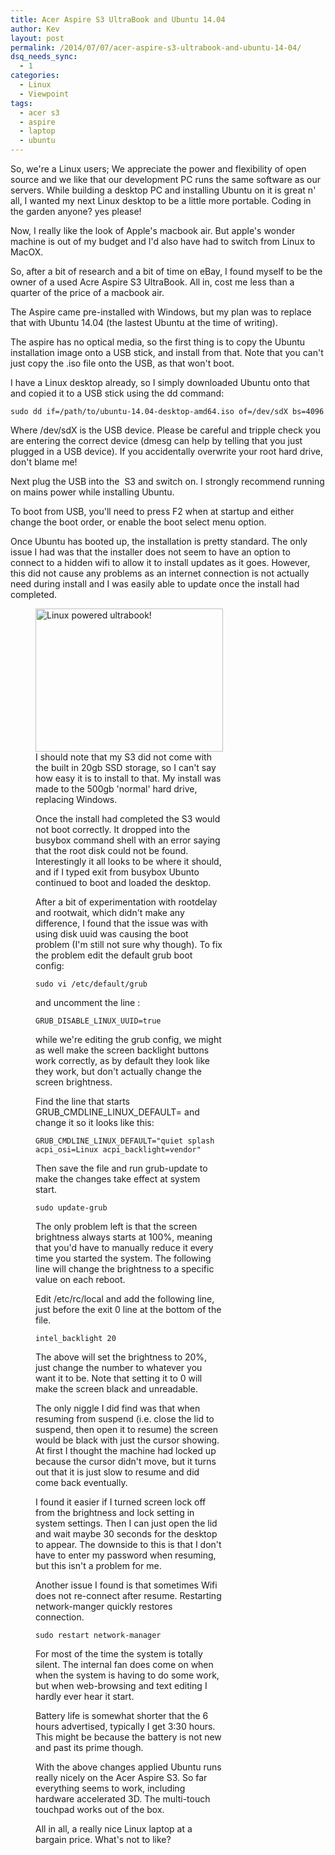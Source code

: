 ```yaml
---
title: Acer Aspire S3 UltraBook and Ubuntu 14.04
author: Kev
layout: post
permalink: /2014/07/07/acer-aspire-s3-ultrabook-and-ubuntu-14-04/
dsq_needs_sync:
  - 1
categories:
  - Linux
  - Viewpoint
tags:
  - acer s3
  - aspire
  - laptop
  - ubuntu
---
```

So, we're a Linux users; We appreciate the power and flexibility of open source and we like that our development PC runs the same software as our servers. While building a desktop PC and installing Ubuntu on it is great n' all, I wanted my next Linux desktop to be a little more portable. Coding in the garden anyone? yes please!

Now, I really like the look of Apple's macbook air. But apple's wonder machine is out of my budget and I'd also have had to switch from Linux to MacOX.

So, after a bit of research and a bit of time on eBay, I found myself to be the owner of a used Acre Aspire S3 UltraBook. All in, cost me less than a quarter of the price of a macbook air.

The Aspire came pre-installed with Windows, but my plan was to replace that with Ubuntu 14.04 (the lastest Ubuntu at the time of writing).

The aspire has no optical media, so the first thing is to copy the Ubuntu installation image onto a USB stick, and install from that. Note that you can't just copy the .iso file onto the USB, as that won't boot.

I have a Linux desktop already, so I simply downloaded Ubuntu onto that and copied it to a USB stick using the dd command:
```shell
sudo dd if=/path/to/ubuntu-14.04-desktop-amd64.iso of=/dev/sdX bs=4096
```

Where /dev/sdX is the USB device. Please be careful and tripple check you are entering the correct device (dmesg can help by telling that you just plugged in a USB device). If you accidentally overwrite your root hard drive, don't blame me!

Next plug the USB into the  S3 and switch on. I strongly recommend running on mains power while installing Ubuntu.

To boot from USB, you'll need to press F2 when at startup and either change the boot order, or enable the boot select menu option.

Once Ubuntu has booted up, the installation is pretty standard. The only issue I had was that the installer does not seem to have an option to connect to a hidden wifi to allow it to install updates as it goes. However, this did not cause any problems as an internet connection is not actually need during install and I was easily able to update once the install had completed.<figure id="attachment_610" style="width: 300px;" class="wp-caption alignnone">

<img class="size-medium wp-image-610" src="http://www.kevssite.com/wp-content/uploads/2014/07/acer-s3-300x229.png" alt="Linux powered ultrabook!" width="300" height="229" /> 
I should note that my S3 did not come with the built in 20gb SSD storage, so I can't say how easy it is to install to that. My install was made to the 500gb 'normal' hard drive, replacing Windows.

Once the install had completed the S3 would not boot correctly. It dropped into the busybox command shell with an error saying that the root disk could not be found. Interestingly it all looks to be where it should, and if I typed exit from busybox Ubunto continued to boot and loaded the desktop.

After a bit of experimentation with rootdelay and rootwait, which didn't make any difference, I found that the issue was with using disk uuid was causing the boot problem (I'm still not sure why though). To fix the problem edit the default grub boot config:
```shell
sudo vi /etc/default/grub
```

and uncomment the line :
```shell
GRUB_DISABLE_LINUX_UUID=true
```

while we're editing the grub config, we might as well make the screen backlight buttons work correctly, as by default they look like they work, but don't actually change the screen brightness.

Find the line that starts GRUB\_CMDLINE\_LINUX_DEFAULT= and change it so it looks like this:
```shell
GRUB_CMDLINE_LINUX_DEFAULT="quiet splash acpi_osi=Linux acpi_backlight=vendor"
```

Then save the file and run grub-update to make the changes take effect at system start.
```shell
sudo update-grub
```

The only problem left is that the screen brightness always starts at 100%, meaning that you'd have to manually reduce it every time you started the system. The following line will change the brightness to a specific value on each reboot.

Edit /etc/rc/local and add the following line, just before the exit 0 line at the bottom of the file.
```shell
intel_backlight 20
```

The above will set the brightness to 20%, just change the number to whatever you want it to be. Note that setting it to 0 will make the screen black and unreadable.

The only niggle I did find was that when resuming from suspend (i.e. close the lid to suspend, then open it to resume) the screen would be black with just the cursor showing. At first I thought the machine had locked up because the cursor didn't move, but it turns out that it is just slow to resume and did come back eventually.

I found it easier if I turned screen lock off from the brightness and lock setting in system settings. Then I can just open the lid and wait maybe 30 seconds for the desktop to appear. The downside to this is that I don't have to enter my password when resuming, but this isn't a problem for me.

Another issue I found is that sometimes Wifi does not re-connect after resume. Restarting network-manger quickly restores connection.
```shell
sudo restart network-manager
```

For most of the time the system is totally silent. The internal fan does come on when when the system is having to do some work, but when web-browsing and text editing I hardly ever hear it start.

Battery life is somewhat shorter that the 6 hours advertised, typically I get 3:30 hours. This might be because the battery is not new and past its prime though.

With the above changes applied Ubuntu runs really nicely on the Acer Aspire S3. So far everything seems to work, including hardware accelerated 3D. The multi-touch touchpad works out of the box.

All in all, a really nice Linux laptop at a bargain price. What's not to like?
